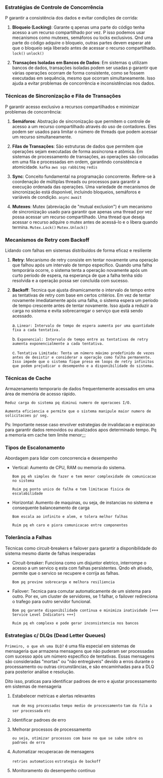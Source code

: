 ### Estratégias de Controle de Concorrência
P garantir a consistência dos dados e evitar condições de corrida:
1. **Bloqueio (Locking)**: Garante q apenas uma parte do código tenha acesso a um recurso compartilhado por vez. P isso podemos usar mecanismos como mutexes, semáforos ou locks exclusivos. Qnd uma parte do código adquire o bloqueio, outras partes devem esperar até que o bloqueio seja liberado antes de acessar o recurso compartilhado.
 `lock()` `unlock()`

2. **Transações Isoladas em Bancos de Dados**: Em sistemas q utilizam bancos de dados, transações isoladas podem ser usadas p garantir que várias operações ocorram de forma consistente, como se fossem executadas em sequência, mesmo que ocorram simultaneamente. Isso ajuda a evitar problemas de concorrência e inconsistências nos dados.

### Técnicas de Sincronização e Fila de Transações
P garantir acesso exclusivo a recursos compartilhados e minimizar problemas de concorrência:
1. **Semáforos**: Abstração de sincronização que permitem o controle de acesso a um recurso compartilhado através do uso de contadores. Eles podem ser usados para limitar o número de threads que podem acessar um recurso simultaneamente.

2. **Filas de Transações**: São estruturas de dados que permitem que operações sejam executadas de forma assíncrona e atômica. Em sistemas de processamento de transações, as operações são colocadas em uma fila e processadas em ordem, garantindo consistência e atomicidade. `kafka` `aws sqs` `rabbitmq` `redis`

3. **Sync**: Conceito fundamental na programação concorrente. Refere-se à coordenação de múltiplas threads ou processos para garantir a execução ordenada das operações. Uma variedade de mecanismos de sincronização está disponível, incluindo bloqueios, semáforos e variáveis de condição. `async` `await`

4. **Mutexes**: Mutex (abreviação de "mutual exclusion") é um mecanismo de sincronização usado para garantir que apenas uma thread por vez possa acessar um recurso compartilhado. Uma thread que deseja acessar o recurso adquire o mutex antes de acessá-lo e o libera quando termina. `Mutex.Lock()` `Mutex.Unlock()`

### Mecanismos de Retry com Backoff
Lidando com falhas em sistemas distribuidos de forma eficaz e resiliente

1. **Retry**:  Mecanismo de retry consiste em tentar novamente uma operação que falhou após um intervalo de tempo específico. Quando uma falha temporária ocorre, o sistema tenta a operação novamente após um curto período de espera, na esperança de que a falha tenha sido resolvida e a operação possa ser concluída com sucesso.

2. **Backoff**: Tecnica que ajusta dinamicamente o intervalo de tempo entre as tentativas de retry com base em certos critérios. Em vez de tentar novamente imediatamente após uma falha, o sistema espera um período de tempo crescente antes de tentar novamente. Isso ajuda a reduzir a carga no sistema e evita sobrecarregar o serviço que está sendo acessado.

    a. `Linear: Intervalo de tempo de espera aumenta por uma quantidade fixa a cada tentativa.`

    b. `Exponencial: Intervalo de tempo entre as tentativas de retry aumenta exponencialmente a cada tentativa.`

    c. `Tentativa Limitada: Tenta um número máximo predefinido de vezes antes de desistir e considerar a operação como falha permanente. Isso impede que o sistema fique preso em loops de retry infinitos que podem prejudicar o desempenho e a disponibilidade do sistema.`


### Técnicas de Cache
Armazenamento temporario de dados frequentemente acessados ​​em uma área de memória de acesso rápido.

`Reduz carga do sistema pq diminui numero de operacoes I/O.`

`Aumenta eficiencia e permite que o sistema manipule maior numero de solicitacoes p/ seg.`

Ps: Importante nesse caso envolver estrategias de invalidacao e expiracao para garantir dados removidos ou atualizados apos determinado tempo. Pq a memoria em cache tem limite menor;;;

###  Tipos de Escalonamento
Abordagem para lidar com concorrencia e desempenho

- Vertical: Aumento de CPU, RAM ou memoria do sistema.

  `Bom pq eh simples de fazer e tem menor complexidade de comunicacao no sistema`

  `Ruim pq ponto unico de falha e tem limitacao fisica de escalabilidade`

- Horizontal: Aumento de maquinas, ou seja, de instancias no sistema e consequente balanceamento de carga

  `Bom escala ao infinito e alem, e tolera melhor falhas`

  `Ruim pq eh caro e piora comunicacao entre componentes`

### Tolerância a Falhas
Técnicas como circuit-breakers e failover para garantir a disponibilidade do sistema mesmo diante de falhas inesperadas
  - Circuit-breaker: Funciona como um disjuntor eletrico, interrompe o acesso a um servico q esta com falhas persistentes. Qndo eh ativado, permite que o servico se recupere e corrija as falhas.

    `Bom pq previne sobrecarga e melhora resiliencia`

  - Failover: Tecnica para comutar automaticamente de um sistema para outro. Por ex, um cluster de servidores, se 1 falhar, o failover redireciona o trafego para outro servidor funcional.

    `Bom pq garante disponibilidade continua e minimiza inatividade [+++ Service Level Indicators +++]`

    `Ruim pq eh complexo e pode gerar inconsistencia nos bancos`

### Estrategias c/ DLQs (Dead Letter Queues)
`Primeiro, o que eh uma DLQ?`  é uma fila especial em sistemas de mensageria que armazena mensagens que não puderam ser processadas com sucesso após um número específico de tentativas. Essas mensagens são consideradas "mortas" ou "não entregáveis" devido a erros durante o processamento ou outras circunstâncias, e são encaminhadas para a DLQ para posterior análise e resolução.

Dito isso, praticas para identificar padroes de erro e ajustar processamento em sistemas de mensageria

1. Estabelecer metricas e alertas relevantes

    `num de msg processadas` `tempo medio de processamento` `tam da fila a ser processada` `etc`

2. Identificar padroes de erro

3. Melhorar processos de processamento

    `ou seja, otimizar processos com base no que se sabe sobre os padroes de erro`

4. Automatizar recuperacao de mensagens

    `retries automaticos` `estrategia de backoff`

5. Monitoramento do desempenho continuo

